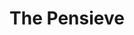---
title: "The Pensieve"
subTitle: "Your gateway to the magical world of Harry Potter - secrets, theories, and beyond"
labelledby: "The Pensieve - The ultimate Harry Potter fan site featuring news, games, videos, and in-depth analysis of the Wizarding World"
blog: "latest news"
games: "Featured Game"
titleLayout: "The Pensieve – Harry Potter Theories and Curiosities"
descriptionLayout: "Dive into disturbing theories from the Harry Potter universe. Dark facts, hidden secrets, and curiosities even Dumbledore didn’t want you to uncover. Welcome to The Pensieve."
titleButton: "More Magical Articles"
readMore: "Read More"
---